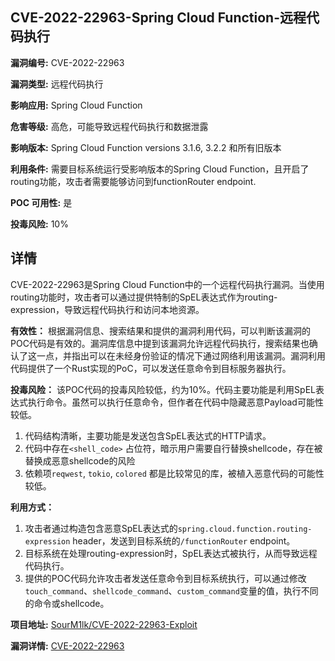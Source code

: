 ## CVE-2022-22963-Spring Cloud Function-远程代码执行

**漏洞编号:** CVE-2022-22963

**漏洞类型:** 远程代码执行

**影响应用:** Spring Cloud Function

**危害等级:** 高危，可能导致远程代码执行和数据泄露

**影响版本:** Spring Cloud Function versions 3.1.6, 3.2.2 和所有旧版本

**利用条件:** 需要目标系统运行受影响版本的Spring Cloud Function，且开启了routing功能，攻击者需要能够访问到functionRouter endpoint.

**POC 可用性:** 是

**投毒风险:** 10%

## 详情

CVE-2022-22963是Spring Cloud Function中的一个远程代码执行漏洞。当使用routing功能时，攻击者可以通过提供特制的SpEL表达式作为routing-expression，导致远程代码执行和访问本地资源。

**有效性：**
根据漏洞信息、搜索结果和提供的漏洞利用代码，可以判断该漏洞的POC代码是有效的。漏洞库信息中提到该漏洞允许远程代码执行，搜索结果也确认了这一点，并指出可以在未经身份验证的情况下通过网络利用该漏洞。漏洞利用代码提供了一个Rust实现的PoC，可以发送任意命令到目标服务器执行。

**投毒风险：**
该POC代码的投毒风险较低，约为10%。代码主要功能是利用SpEL表达式执行命令。虽然可以执行任意命令，但作者在代码中隐藏恶意Payload可能性较低。
1.  代码结构清晰，主要功能是发送包含SpEL表达式的HTTP请求。
2.  代码中存在`<shell_code>` 占位符，暗示用户需要自行替换shellcode，存在被替换成恶意shellcode的风险
3.  依赖项`reqwest`, `tokio`, `colored` 都是比较常见的库，被植入恶意代码的可能性较低。

**利用方式：**
1.  攻击者通过构造包含恶意SpEL表达式的`spring.cloud.function.routing-expression` header，发送到目标系统的`/functionRouter` endpoint。
2.  目标系统在处理routing-expression时，SpEL表达式被执行，从而导致远程代码执行。
3.  提供的POC代码允许攻击者发送任意命令到目标系统执行，可以通过修改`touch_command`、`shellcode_command`、`custom_command`变量的值，执行不同的命令或shellcode。

**项目地址:** [SourM1lk/CVE-2022-22963-Exploit](https://github.com/SourM1lk/CVE-2022-22963-Exploit)

**漏洞详情:** [CVE-2022-22963](https://nvd.nist.gov/vuln/detail/CVE-2022-22963)